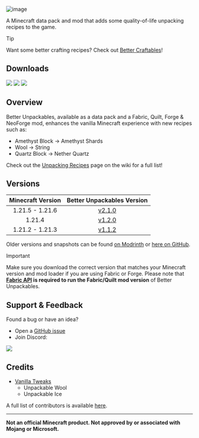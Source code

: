 ![image](https://i.imgur.com/f0qh2em.png)

A Minecraft data pack and mod that adds some quality-of-life unpacking recipes to the game.

> [!TIP]
> Want some better crafting recipes? Check out [Better Craftables](https://modrinth.com/datapack/better-craftables)!

## Downloads

[![](https://img.shields.io/modrinth/dt/bUmlsA7b?label=Modrinth&style=for-the-badge&color=00AF5C&logo=modrinth)](https://modrinth.com/datapack/better-unpackables/)
[![](https://img.shields.io/github/downloads/Classic36-Media/Better-Unpackables/total?label=GitHub&style=for-the-badge&color=181717&logo=github)](https://github.com/Classic36-Media/Better-Unpackables/releases)
[![](https://img.shields.io/spiget/downloads/120335?label=SpigotMC&style=for-the-badge&color=ED8106&logo=spigotmc)](https://www.spigotmc.org/resources/better-unpackables.120335/)

## Overview

Better Unpackables, available as a data pack and a Fabric, Quilt, Forge & NeoForge mod, enhances the vanilla Minecraft experience with new recipes such as:

* Amethyst Block -> Amethyst Shards
* Wool -> String
* Quartz Block -> Nether Quartz

Check out the [Unpacking Recipes](https://github.com/Classic36-Media/Better-Unpackables/wiki/Unpacking-Recipes) page on the wiki for a full list!

## Versions

| Minecraft Version | Better Unpackables Version |
| :--: | :--: |
| 1.21.5 - 1.21.6 | [v2.1.0](https://github.com/Classic36-Media/Better-Unpackables/releases/tag/v2.1.0) |
| 1.21.4 | [v1.2.0](https://github.com/Classic36-Media/Better-Unpackables/releases/tag/v1.2.0) |
| 1.21.2 - 1.21.3 | [v1.1.2](https://github.com/Classic36-Media/Better-Unpackables/releases/tag/v1.1.2) |

Older versions and snapshots can be found [on Modrinth](https://modrinth.com/datapack/better-unpackables/versions) or [here on GitHub](https://github.com/Classic36-Media/Better-Unpackables/wiki/Versions).

> [!IMPORTANT]
> Make sure you download the correct version that matches your Minecraft version and mod loader if you are using Fabric or Forge. Please note that **[Fabric API](https://modrinth.com/mod/fabric-api) is required to run the Fabric/Quilt mod version** of Better Unpackables.

## Support & Feedback
Found a bug or have an idea?
* Open a [GitHub issue](https://github.com/Classic36-Media/Better-Unpackables/issues/new/choose)
* Join Discord:

[![](https://img.shields.io/discord/1107084025442607206?label=Discord&style=for-the-badge&color=5865F2&logo=discord)](https://discord.gg/vZJSDjPcmu)

## Credits
* [Vanilla Tweaks](https://vanillatweaks.net/)
	* Unpackable Wool
	* Unpackable Ice

A full list of contributors is available [here](https://github.com/Classic36-Media/Better-Unpackables/wiki/Credits).

***

**Not an official Minecraft product. Not approved by or associated with Mojang or Microsoft.**